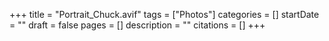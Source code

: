 +++
title = "Portrait_Chuck.avif"
tags = ["Photos"]
categories = []
startDate = ""
draft = false
pages = []
description = ""
citations = []
+++
